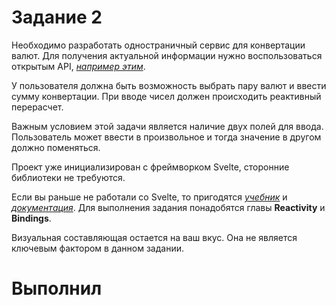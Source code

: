 # Задание 2

Необходимо разработать одностраничный сервис для конвертации валют. Для получения актуальной информации нужно воспользоваться открытым API, [_например этим_](https://www.exchangerate-api.com/docs/free). 

У пользователя должна быть возможность выбрать пару валют и ввести сумму конвертации. При вводе чисел должен происходить реактивный перерасчет.

Важным условием этой задачи является наличие двух полей для ввода. Пользователь может ввести в произвольное и тогда значение в другом должно поменяться.

Проект уже инициализирован с фреймворком Svelte, сторонние библиотеки не требуются.

Если вы раньше не работали со Svelte, то пригодятся [_учебник_](https://learn.svelte.dev/tutorial/welcome-to-svelte) и [_документация_](https://svelte.dev/docs/introduction). Для выполнения задания понадобятся главы __Reactivity__ и __Bindings__.

Визуальная составляющая остается на ваш вкус. Она не является ключевым фактором в данном задании.

# Выполнил